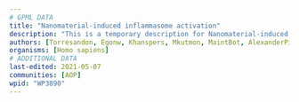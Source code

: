 ```yaml
---
# GPML DATA
title: "Nanomaterial-induced inflammasome activation"
description: "This is a temporary description for Nanomaterial-induced inflammasome activation"
authors: [Torresandon, Egonw, Khanspers, Mkutmon, MaintBot, AlexanderPico, Eweitz]
organisms: [Homo sapiens]
# ADDITIONAL DATA
last-edited: 2021-05-07
communities: [AOP]
wpid: "WP3890"
---
```

